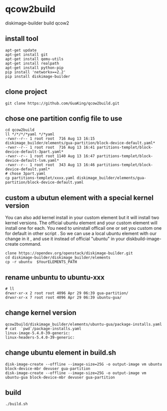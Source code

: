 # qcow2build
diskimage-builder build qcow2

## install tool

```
apt-get update
apt-get install git
apt-get install qemu-utils
apt-get install realpath
apt-get install python-pip
pip install 'networkx==2.2'
pip install diskimage-builder
```

## clone project
```
git clone https://github.com/GuaKing/qcow2build.git
```

## chose one partition config file to use
```
cd qcow2build
ll */*/*/*yaml */*yaml
-rwxr--r-- 1 root root  716 Aug 13 16:15 diskimage_builder/elements/gua-partition/block-device-default.yaml*
-rwxr--r-- 1 root root  716 Aug 13 16:41 partitions-templet/block-device-default-3part.yaml*
-rwxr--r-- 1 root root 1140 Aug 13 16:47 partitions-templet/block-device-default-lvm.yaml*
-rwxr--r-- 1 root root  343 Aug 13 16:46 partitions-templet/block-device-default.yaml*
# chose 3part.yaml
cp partitions-templet/xxxx.yaml diskimage_builder/elements/gua-partition/block-device-default.yaml
```

## custom a ubutun element with a special kernel version
You can also add kernel install in your custom element but it will install two kernel versions. The official ubuntu element and your custom element will install one for each.
You need to uninstall officail one or set you custom one for default in other script .
So we can use a local ubuntu element with our change in it , and use it  instead of official "ubuntu" in your diskbuild-image-create command.
```
clone https://opendev.org/openstack/diskimage-builder.git
cd diskimage-builder/diskimage_builder/elements
cp -r ubuntu  $YourELEMENTS_PATH
```

## rename unbuntu to ubuntu-xxx
```
# ll
drwxr-xr-x 2 root root 4096 Apr 29 06:39 gua-partition/
drwxr-xr-x 7 root root 4096 Apr 29 06:39 ubuntu-gua/

```

## change kernel version 
```
qcow2build/diskimage_builder/elements/ubuntu-gua/package-installs.yaml
# cat  `pwd`/package-installs.yaml
linux-image-5.4.0-39-generic:
linux-headers-5.4.0-39-generic:

```

## change ubuntu element in build.sh
```
disk-image-create --offline --image-size=25G -o output-image vm ubuntu     block-device-mbr devuser gua-partition
disk-image-create --offline --image-size=25G -o output-image vm ubuntu-gua block-device-mbr devuser gua-partition
```

## build
```
./build.sh
```


